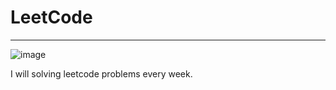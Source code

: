 # LeetCode
---
![image](https://user-images.githubusercontent.com/75519839/167060922-bf2f0496-f672-43d4-946d-217e35a6fb9c.png)

I will solving leetcode problems every week.

